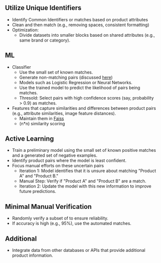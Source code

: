 ## Utilize Unique Identifiers
 - Identify Common Identifiers or matches based on product attributes
 - Clean and then match (e.g., removing spaces, consistent formatting)
 - Optimization:
    - Divide datasets into smaller blocks based on shared attributes (e.g., same brand or category).

## ML
- Classifier
    - Use the small set of known matches.
    - Generate non-matching pairs (discussed [here]())
    - Models such as Logistic Regression or Neural Networks.
    - Use the trained model to predict the likelihood of pairs being matches.
    - Thresold: Select pairs with high confidence scores (say, probability > 0.9) as matches.
- Features that capture similarities and differences between product pairs (e.g., attribute similarities, image feature distances).
    - Maintain them in [Faiss](https://engineering.fb.com/2017/03/29/data-infrastructure/faiss-a-library-for-efficient-similarity-search/)
    - (n*n) similarity scoring

## Active Learning
- Train a preliminary model using the small set of known positive matches and a generated set of negative examples.
- Identify product pairs where the model is least confident.
- Focus manual efforts on these uncertain pairs
    - Iteration 1: Model identifies that it is unsure about matching "Product A" and "Product B."
    - Manual Step: Verify if "Product A" and "Product B" are a match.
    - Iteration 2: Update the model with this new information to improve future predictions.

## Minimal Manual Verification
- Randomly verify a subset of to ensure reliability.
- If accuracy is high (e.g., 95%), use the automated matches.

## Additional
-  Integrate data from other databases or APIs that provide additional product information.